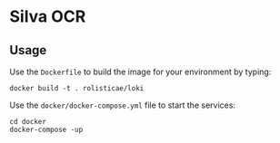 # Silva OCR

## Usage
Use the `Dockerfile` to build the image for your environment by typing:
```shell
docker build -t . rolisticae/loki
```

Use the `docker/docker-compose.yml` file to start the services:
```shell
cd docker
docker-compose -up
```
